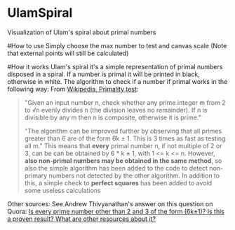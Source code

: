 # UlamSpiral
Visualization of Ulam's spiral about primal numbers

#How to use
Simply choose the max number to test and canvas scale (Note that external points will still be calculated)

#How it works
Ulam's spiral it's a simple representation of primal numbers disposed in a spiral. If a number is primal it will be printed in black, otherwise in white.
The algorithm to check if a number if primal works in the following way:
From [Wikipedia, Primality test](https://en.wikipedia.org/wiki/Primality_test#Simple_methods):
>"Given an input number n, check whether any prime integer m from 2 to √n evenly divides n (the division leaves no remainder). If n is divisible by any m then n is composite, otherwise it is prime."
>
>"The algorithm can be improved further by observing that all primes greater than 6 are of the form 6k ± 1. This is 3 times as fast as testing all m."
This means that **every** primal number n, if not multiple of 2 or 3, can be can be obtained by 6 * k ± 1, with 1 <= k <= n. However, **also non-primal numbers may be obtained in the same method**, so also the simple algorithm has been added to the code to detect non-primary numbers not detected by the other algorithm. In addition to this, a simple check to **perfect squares** has been added to avoid some useless calculations

Other sources:
See Andrew Thivyanathan's answer on this question on Quora: [Is every prime number other than 2 and 3 of the form (6k±1)? Is this a proven result? What are other resources about it?](https://www.quora.com/Is-every-prime-number-other-than-2-and-3-of-the-form-6k%C2%B11-Is-this-a-proven-result-What-are-other-resources-about-it)

